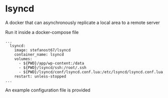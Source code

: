 # lsyncd
A docker that can asynchronously replicate a local area to a remote server  

Run it inside a docker-compose file

```
...
  lsyncd:
    image: stefanost67/lsyncd
    container_name: lsyncd
    volumes:
      - ${PWD}/app/wp-content:/data
      - ${PWD}/lsyncd/ssh:/root/.ssh 
      - ${PWD}/lsyncd/conf/lsyncd.conf.lua:/etc/lsyncd/lsyncd.conf.lua
    restart: unless-stopped
...

```
An example configuration file is provided
